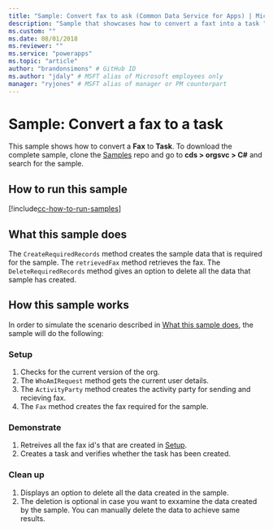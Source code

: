 ```yaml
---
title: "Sample: Convert fax to ask (Common Data Service for Apps) | Microsoft Docs" # Intent and product brand in a unique string of 43-59 chars including spaces
description: "Sample that showcases how to convert a faxt into a task " # 115-145 characters including spaces. This abstract displays in the search result.
ms.custom: ""
ms.date: 08/01/2018
ms.reviewer: ""
ms.service: "powerapps"
ms.topic: "article"
author: "brandonsimons" # GitHub ID
ms.author: "jdaly" # MSFT alias of Microsoft employees only
manager: "ryjones" # MSFT alias of manager or PM counterpart
---
```

# Sample: Convert a fax to a task

<!-- https://docs.microsoft.com/en-us/dynamics365/customer-engagement/developer/sample-convert-fax-task -->


This sample shows how to convert a **Fax** to **Task**. To download the complete sample, clone the [Samples](https://github.com/Microsoft/PowerApps-Samples) repo and go to **cds > orgsvc > C#** and search for the sample. 

## How to run this sample

[!include[cc-how-to-run-samples](../../includes/cc-how-to-run-samples.md)]


## What this sample does

The `CreateRequiredRecords` method creates the sample data that is required for the sample. The `retrievedFax` method retrieves the fax. 
The `DeleteRequiredRecords` method gives an option to delete all the data that sample has created.

## How this sample works

In order to simulate the scenario described in [What this sample does](#what-this-sample-does), the sample will do the following:

### Setup

1. Checks for the current version of the org.
1. The `WhoAmIRequest` method gets the current user details.
1. The `ActivityParty` method creates the activity party for sending and recieving fax.
1. The `Fax` method creates the fax required for the sample.


### Demonstrate
1. Retreives all the fax id's that are created in [Setup](#setup).
2. Creates a task and verifies whether the task has been created. 

### Clean up

1. Displays an option to delete all the data created in the sample.
2. The deletion is optional in case you want to exxamine the data created by the sample. You can manually delete the data to achieve same results.
